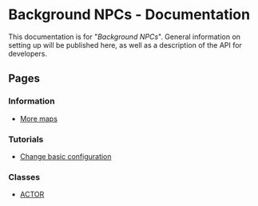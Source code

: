 # Background NPCs - Documentation
This documentation is for "*Background NPCs*". General information on setting up will be published here, as well as a description of the API for developers.

## Pages
### Information
- [More maps](./information/More%20maps.md)

### Tutorials
- [Change basic configuration](./tutorials/Change%20basic%20configuration.md)

### Classes
- [ACTOR](./classes/actor/index.md)